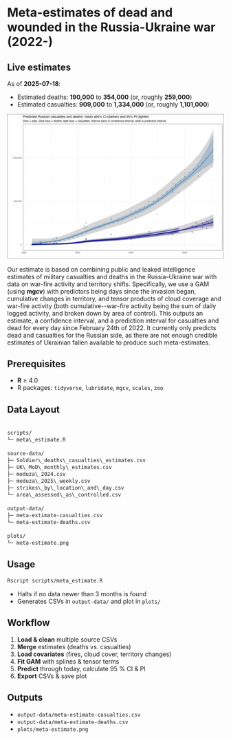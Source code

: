# Meta-estimates of dead and wounded in the Russia-Ukraine war (2022-)

<!-- ESTIMATES-START -->

## Live estimates

As of **2025-07-18**:
- Estimated deaths: **190,000** to **354,000** (or, roughly **259,000**)
- Estimated casualties: **909,000** to **1,334,000** (or, roughly **1,101,000**)

<!-- ESTIMATES-END -->

![Meta-estimate plot](plots/meta-estimate.png)

Our estimate is based on combining public and leaked intelligence estimates of military casualties and deaths in the Russia–Ukraine war with data on war-fire activity and territory shifts. Specifically, we use a GAM (using **mgcv**) with predictors being days since the invasion began, cumulative changes in territory, and tensor products of cloud coverage and war-fire activity (both cumulative--war-fire activity being the sum of daily logged activity, and broken down by area of control). This outputs an estimate, a confidence interval, and a prediction interval for casualties and dead for every day since February 24th of 2022. It currently only predicts dead and casualties for the Russian side, as there are not enough credible estimates of Ukrainian fallen available to produce such meta-estimates.

## Prerequisites
- **R** ≥ 4.0  
- R packages: `tidyverse`, `lubridate`, `mgcv`, `scales`, `zoo` 

## Data Layout
```

scripts/
└─ meta\_estimate.R

source-data/
├─ Soldier\_deaths\_casualties\_estimates.csv
├─ UK\_MoD\_monthly\_estimates.csv
├─ meduza\_2024.csv
├─ meduza\_2025\_weekly.csv
├─ strikes\_by\_location\_and\_day.csv
└─ area\_assessed\_as\_controlled.csv

output-data/
├─ meta-estimate-casualties.csv
└─ meta-estimate-deaths.csv

plots/
└─ meta-estimate.png

````

## Usage
```bash
Rscript scripts/meta_estimate.R
````

* Halts if no data newer than 3 months is found
* Generates CSVs in `output-data/` and plot in `plots/`

## Workflow

1. **Load & clean** multiple source CSVs
2. **Merge** estimates (deaths vs. casualties)
3. **Load covariates** (fires, cloud cover, territory changes)
4. **Fit GAM** with splines & tensor terms
5. **Predict** through today, calculate 95 % CI & PI
6. **Export** CSVs & save plot

## Outputs

* `output-data/meta-estimate-casualties.csv`
* `output-data/meta-estimate-deaths.csv`
* `plots/meta-estimate.png`

